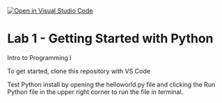 [![Open in Visual Studio Code](https://classroom.github.com/assets/open-in-vscode-718a45dd9cf7e7f842a935f5ebbe5719a5e09af4491e668f4dbf3b35d5cca122.svg)](https://classroom.github.com/online_ide?assignment_repo_id=11856448&assignment_repo_type=AssignmentRepo)
# Lab 1 - Getting Started with Python

Intro to Programming I

To get started, clone this repository with VS Code

Test Python install by opening the helloworld.py file and clicking the Run Python file in the upper right corner to run the file in terminal.